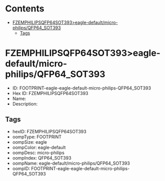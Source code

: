 



Contents
========

* [FZEMPHILIPSQFP64SOT393>eagle-default/micro-philips/QFP64_SOT393](#fzemphilipsqfp64sot393eagle-defaultmicro-philipsqfp64_sot393)
	* [Tags](#tags)

# FZEMPHILIPSQFP64SOT393>eagle-default/micro-philips/QFP64_SOT393

- ID: FOOTPRINT-eagle-eagle-default-micro-philips-QFP64_SOT393
- Hex ID: FZEMPHILIPSQFP64SOT393
- Name: 
- Description: 

## Tags

- hexID: FZEMPHILIPSQFP64SOT393
- oompType: FOOTPRINT
- oompSize: eagle
- oompColor: eagle-default
- oompDesc: micro-philips
- oompIndex: QFP64_SOT393
- oompName: eagle-default/micro-philips/QFP64_SOT393
- oompID: FOOTPRINT-eagle-eagle-default-micro-philips-QFP64_SOT393
